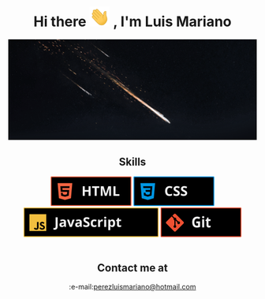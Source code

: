 


<h1 align="center">
    Hi there
    <img height="40px" class="title-main_gif" src="./assets/icons/wave.gif" />
    , I'm Luis Mariano
</h1>



<img  width="1000px" src="./assets/image/cover_rain-meteorite.gif" />
<br/>

<h2 align="center">Skills</h2>
<section  align="center">
    <img  src="./assets/icons/gh_html.svg" >
    <img  src="./assets/icons/gh_css.svg" >
    <img  src="./assets/icons/gh_js.svg" >
    <img  src="./assets/icons/gh_git.svg" >
</section> 

<br/>

<h2 align="center">Contact me at</h2>
<p  align="center" >   :e-mail:<a href="mailto:perezluismariano@hotmail.com" rel="nofollow">perezluismariano@hotmail.com</a></p>

 


